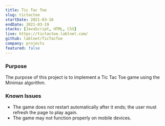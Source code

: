 ```yaml
---
title: Tic Tac Toe
slug: tictactoe
startDate: 2021-03-16
endDate: 2021-03-19
stacks: [JavaScript, HTML, CSS]
live: https://tictactoe.lablnet.com/
github: lablnet/TicTacToe
company: projects
featured: false
---
```


### Purpose
The purpose of this project is to implement a Tic Tac Toe game using the Minimax algorithm.

### Known Issues
- The game does not restart automatically after it ends; the user must refresh the page to play again.
- The game may not function properly on mobile devices.
